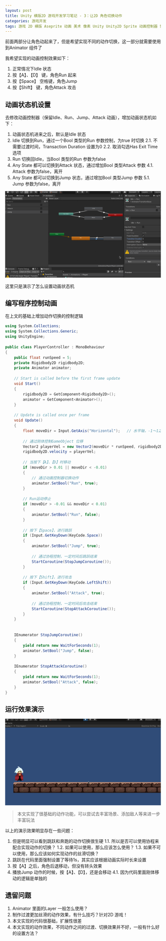 ```yaml
---
layout: post
title: Unity 横版2D 游戏开发学习笔记 - 3：让2D 角色切换动作
categories: 游戏开发
tags: 游戏 2D 横版 Aseprite 动画 美术 像素 Unity Unity2D Sprite 动画控制器 协程
---
```


前面两部分让角色动起来了，但是希望实现不同的动作切换，这一部分就需要使用到Animator 组件了

我希望实现的动画控制效果如下：

1. 正常情况下Idle 状态
2. 按【A】、【D】 键，角色Run 起来
3. 按【Space】 空格键，角色Jump
4. 按【Shift】 键，角色Attack 攻击

## 动画状态机设置

去修改动画控制器（保留Idle、Run、Jump、Attack 动画），增加动画状态机如下：

1. 动画状态机进来之后，默认是Idle 状态
2. Idle 切换到Run，通过一个Bool 类型的Run 参数控制，为true 时切换
	2.1. 不需要过渡时间，Transaction Duration 设置为0
	2.2. 取消勾选Has Exit Time 选项
3. Run 切换回Idle，当Bool 类型的Run 参数为false
4. Any State 都可以切换到Attack 状态，通过增加Bool 类型Attack 参数
	4.1. Attack 参数为false，离开
5. Any State 都可以切换到Jump 状态，通过增加Bool 类型Jump 参数
	5.1. Jump 参数为false，离开

![](../media/image/2024-10-27/01-01.gif)

这里只是演示了怎么设置动画状态机

## 编写程序控制动画

在上文的基础上增加动作切换的控制逻辑

```c#
using System.Collections;
using System.Collections.Generic;
using UnityEngine;

public class PlayerController : MonoBehaviour
{
    public float runSpeed = 5;
    private Rigidbody2D rigidbody2D;
    private Animator animator;

    // Start is called before the first frame update
    void Start()
    {
        rigidbody2D = GetComponent<Rigidbody2D>();
        animator = GetComponent<Animator>();
    }

    // Update is called once per frame
    void Update()
    {
        float moveDir = Input.GetAxis("Horizontal");   // 水平轴，-1～1之间的值

        // 通过刚体控制GameObject 位移
        Vector2 playerVel = new Vector2(moveDir * runSpeed, rigidbody2D.velocity.y);
        rigidbody2D.velocity = playerVel;

        // 当按下【A】、【D】时移动
        if (moveDir > 0.01 || moveDir < -0.01)
        {
            // 通过动画控制器切换动作
            animator.SetBool("Run", true);
        }

        // Run运动停止
        if (moveDir > -0.01 && moveDir < 0.01)
        {
            animator.SetBool("Run", false);
        }

        // 按下【Space】，进行跳跃
        if (Input.GetKeyDown(KeyCode.Space))
        {
            animator.SetBool("Jump", true);

            // 通过协程控制，一定时间后跳跃结束
            StartCoroutine(StopJumpCoroutine());
        }

        // 按下【Shift】，进行攻击
        if (Input.GetKeyDown(KeyCode.LeftShift))
        {
            animator.SetBool("Attack", true);

            // 通过协程控制，一定时间后攻击结束
            StartCoroutine(StopAttackCoroutine());
        }
    }


    IEnumerator StopJumpCoroutine()
    {
        yield return new WaitForSeconds(1);
        animator.SetBool("Jump", false);
    }

    IEnumerator StopAttackCoroutine()
    {
        yield return new WaitForSeconds(1);
        animator.SetBool("Attack", false);
    }
}
```

## 运行效果演示

![](../media/image/2024-10-27/01-02.gif)

>本文实现了很基础的动作功能，可以尝试去丰富场景、添加敌人等来进一步丰富玩法

以上的演示效果明显存在一些问题：

1. 但是明显可以看到跳跃和奔跑的动作切换很生硬
	1.1. 所以是否可以使用协程来配合实现动作的切换？
	1.2. 如果可以使用，那么应该怎么使用？
	1.3. 如果不可以使用，那么应该如何实现动作的丝滑切换？
2. 跳跃在代码里面强制设置了等待1s，其实应该根据动画实际时长来设置
3. 按【A】之后，角色后退移动，但没有转头效果
4. 播放Jump 动作的时候，按【A】、【D】，还是会移动
	4.1. 因为代码里面刚体移动的逻辑是单独的

## 遗留问题

1. Animator 里面的Layer 一般怎么使用？
2. 制作过渡更加丝滑的动作效果，有什么技巧？针对2D 游戏！
3. 本文实现的代码很基础，扩展性很差
4. 本文实现的动作效果，不同动作之间的过渡、切换效果并不好，一般有什么好的设置方法？
